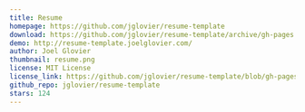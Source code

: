 ```yaml
---
title: Resume
homepage: https://github.com/jglovier/resume-template
download: https://github.com/jglovier/resume-template/archive/gh-pages.zip
demo: http://resume-template.joelglovier.com/
author: Joel Glovier
thumbnail: resume.png
license: MIT License
license_link: https://github.com/jglovier/resume-template/blob/gh-pages/LICENSE
github_repo: jglovier/resume-template
stars: 124
---
```

